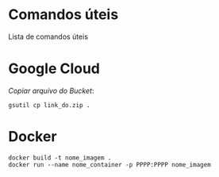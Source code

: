 # Comandos úteis 

Lista de comandos úteis

# Google Cloud

*Copiar arquivo do Bucket*:
```console
gsutil cp link_do.zip .
```

# Docker 

```
docker build -t nome_imagem .
docker run --name nome_container -p PPPP:PPPP nome_imagem  
```
